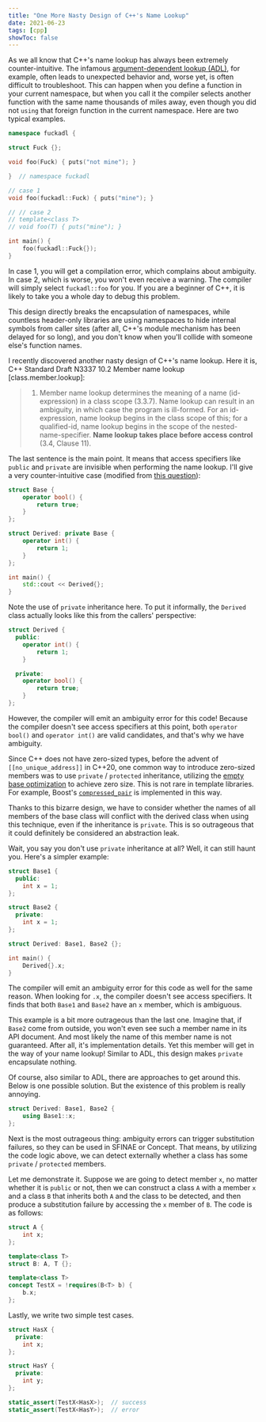 ```yaml
---
title: "One More Nasty Design of C++'s Name Lookup"
date: 2021-06-23
tags: [cpp]
showToc: false
---
```


As we all know that C++'s name lookup has always been extremely counter-intuitive. The infamous [argument-dependent lookup (ADL)](https://en.cppreference.com/w/cpp/language/adl), for example, often leads to unexpected behavior and, worse yet, is often difficult to troubleshoot. This can happen when you define a function in your current namespace, but when you call it the compiler selects another function with the same name thousands of miles away, even though you did not `using` that foreign function in the current namespace. Here are two typical examples.

```cpp
namespace fuckadl {

struct Fuck {};

void foo(Fuck) { puts("not mine"); }

}  // namespace fuckadl

// case 1
void foo(fuckadl::Fuck) { puts("mine"); }

// // case 2
// template<class T>
// void foo(T) { puts("mine"); }

int main() {
    foo(fuckadl::Fuck{});
}
```

In case 1, you will get a compilation error, which complains about ambiguity. In case 2, which is worse, you won't even receive a warning. The compiler will simply select `fuckadl::foo` for you. If you are a beginner of C++, it is likely to take you a whole day to debug this problem.

This design directly breaks the encapsulation of namespaces, while countless header-only libraries are using namespaces to hide internal symbols from caller sites (after all, C++'s module mechanism has been delayed for so long), and you don't know when you'll collide with someone else's function names.

I recently discovered another nasty design of C++'s name lookup. Here it is, C++ Standard Draft N3337 10.2 Member name lookup \[class.member.lookup\]:

> 1. Member name lookup determines the meaning of a name (id-expression) in a class scope (3.3.7). Name lookup can result in an ambiguity, in which case the program is ill-formed. For an id-expression, name lookup begins in the class scope of this; for a qualified-id, name lookup begins in the scope of the nested-name-specifier. **Name lookup takes place before access control** (3.4, Clause 11).

The last sentence is the main point. It means that access specifiers like `public` and `private` are invisible when performing the name lookup. I'll give a very counter-intuitive case (modified from [this question](https://stackoverflow.com/questions/21636150/typecast-operator-in-private-base)):

```cpp
struct Base {
    operator bool() {
        return true;
    }
};

struct Derived: private Base {
    operator int() {
        return 1;
    }
};

int main() {
    std::cout << Derived{};
}
```

Note the use of `private` inheritance here. To put it informally, the `Derived` class actually looks like this from the callers' perspective:

```cpp
struct Derived {
  public:
    operator int() {
        return 1;
    }

  private:
    operator bool() {
        return true;
    }
};
```

However, the compiler will emit an ambiguity error for this code! Because the compiler doesn't see access specifiers at this point, both `operator bool()` and `operator int()` are valid candidates, and that's why we have ambiguity.

Since C++ does not have zero-sized types, before the advent of `[[no_unique_address]]` in C++20, one common way to introduce zero-sized members was to use `private` / `protected` inheritance, utilizing the [empty base optimization](https://en.cppreference.com/w/cpp/language/ebo) to achieve zero size. This is not rare in template libraries. For example, Boost's [`compressed_pair`](https://theboostcpplibraries.com/boost.compressed_pair) is implemented in this way.

Thanks to this bizarre design, we have to consider whether the names of all members of the base class will conflict with the derived class when using this technique, even if the inheritance is `private`. This is so outrageous that it could definitely be considered an abstraction leak.

Wait, you say you don't use `private` inheritance at all? Well, it can still haunt you. Here's a simpler example:

```cpp
struct Base1 {
  public:
    int x = 1;
};

struct Base2 {
  private:
    int x = 1;
};

struct Derived: Base1, Base2 {};

int main() {
    Derived{}.x;
}
```

The compiler will emit an ambiguity error for this code as well for the same reason. When looking for `.x`, the compiler doesn't see access specifiers. It finds that both `Base1` and `Base2` have an `x` member, which is ambiguous.

This example is a bit more outrageous than the last one. Imagine that, if `Base2` come from outside, you won't even see such a member name in its API document. And most likely the name of this member name is not guaranteed. After all, it's implementation details. Yet this member will get in the way of your name lookup! Similar to ADL, this design makes `private` encapsulate nothing.

Of course, also similar to ADL, there are approaches to get around this. Below is one possible solution. But the existence of this problem is really annoying.

```cpp
struct Derived: Base1, Base2 {
    using Base1::x;
};
```

Next is the most outrageous thing: ambiguity errors can trigger substitution failures, so they can be used in SFINAE or Concept. That means, by utilizing the code logic above, we can detect externally whether a class has some `private` / `protected` members.

Let me demonstrate it. Suppose we are going to detect member `x`, no matter whether it is `public` or not, then we can construct a class `A` with a member `x` and a class `B` that inherits both `A` and the class to be detected, and then produce a substitution failure by accessing the `x` member of `B`. The code is as follows:

```cpp
struct A {
    int x;
};

template<class T>
struct B: A, T {};

template<class T>
concept TestX = !requires(B<T> b) {
    b.x;
};
```

Lastly, we write two simple test cases.

```cpp
struct HasX {
  private:
    int x;
};

struct HasY {
  private:
    int y;
};

static_assert(TestX<HasX>);  // success
static_assert(TestX<HasY>);  // error
```
